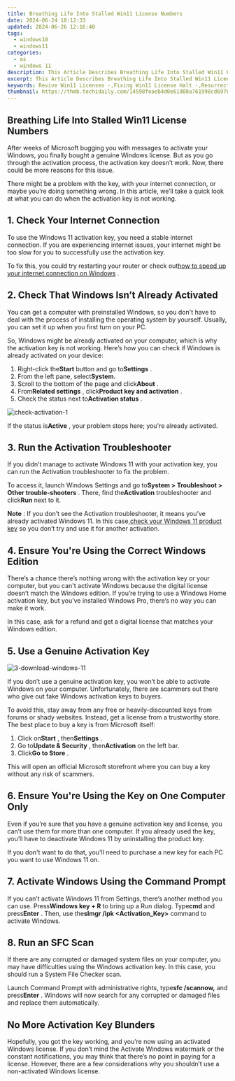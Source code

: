 ```yaml
---
title: Breathing Life Into Stalled Win11 License Numbers
date: 2024-06-24 18:12:33
updated: 2024-06-26 12:16:40
tags:
  - windows10
  - windows11
categories:
  - os
  - windows 11
description: This Article Describes Breathing Life Into Stalled Win11 License Numbers
excerpt: This Article Describes Breathing Life Into Stalled Win11 License Numbers
keywords: Revive Win11 Licenses -,Fixing Win11 License Halt -,Resurrect Stalled Win11 Numbers -,Restart Windows 11 Licensing -,Clear Win11 License Blockage -,Rejuvenate Win11 Licenses -,Reactivate Stalled Windows 11 -,Unlock Win11 Software Access -,Activate Halted Win11 Licenses -,Enable Frozen Windows 11 Numbers -,Fix Stale License Windows 11 -,Reactivate Blocked Win11 License -,Reinstate Suspended Win11 Licenses -,Troubleshoot Halted Windows 11 Licenses -
thumbnail: https://thmb.techidaily.com/14598feaeb4d0e61d08a761998cd6976c067dba5c944d538d367654e5b9adad2.jpg
---
```


## Breathing Life Into Stalled Win11 License Numbers

 After weeks of Microsoft bugging you with messages to activate your Windows, you finally bought a genuine Windows license. But as you go through the activation process, the activation key doesn’t work. Now, there could be more reasons for this issue.

 There might be a problem with the key, with your internet connection, or maybe you’re doing something wrong. In this article, we’ll take a quick look at what you can do when the activation key is not working.

## 1\. Check Your Internet Connection

 To use the Windows 11 activation key, you need a stable internet connection. If you are experiencing internet issues, your internet might be too slow for you to successfully use the activation key.

 To fix this, you could try restarting your router or check out[how to speed up your internet connection on Windows](https://www.makeuseof.com/tag/fix-internet-speed-windows-tweaks/) .

## 2\. Check That Windows Isn’t Already Activated

 You can get a computer with preinstalled Windows, so you don't have to deal with the process of installing the operating system by yourself. Usually, you can set it up when you first turn on your PC.

 So, Windows might be already activated on your computer, which is why the activation key is not working. Here’s how you can check if Windows is already activated on your device:

1. Right-click the**Start** button and go to**Settings** .
2. From the left pane, select**System.**
3. Scroll to the bottom of the page and click**About** .
4. From**Related settings** , click**Product key and activation** .
5. Check the status next to**Activation status** .

![check-activation-1](https://static1.makeuseofimages.com/wordpress/wp-content/uploads/2022/11/check-activation-1.jpg)

 If the status is**Active** , your problem stops here; you're already activated.

## 3\. Run the Activation Troubleshooter

 If you didn’t manage to activate Windows 11 with your activation key, you can run the Activation troubleshooter to fix the problem.

 To access it, launch Windows Settings and go to**System > Troubleshoot > Other trouble-shooters** . There, find the**Activation** troubleshooter and click**Run** next to it.

**Note** : If you don’t see the Activation troubleshooter, it means you’ve already activated Windows 11\. In this case,[check your Windows 11 product key](https://www.makeuseof.com/windows-11-find-product-key/) so you don’t try and use it for another activation.

## 4\. Ensure You're Using the Correct Windows Edition

 There’s a chance there’s nothing wrong with the activation key or your computer, but you can't activate Windows because the digital license doesn’t match the Windows edition. If you’re trying to use a Windows Home activation key, but you’ve installed Windows Pro, there’s no way you can make it work.

 In this case, ask for a refund and get a digital license that matches your Windows edition.

## 5\. Use a Genuine Activation Key

![3-download-windows-11](https://static1.makeuseofimages.com/wordpress/wp-content/uploads/2022/07/3-download-windows-11.jpg)

 If you don’t use a genuine activation key, you won’t be able to activate Windows on your computer. Unfortunately, there are scammers out there who give out fake Windows activation keys to buyers.

 To avoid this, stay away from any free or heavily-discounted keys from forums or shady websites. Instead, get a license from a trustworthy store. The best place to buy a key is from Microsoft itself:

1. Click on**Start** , then**Settings** .
2. Go to**Update & Security** , then**Activation** on the left bar.
3. Click**Go to Store** .

 This will open an official Microsoft storefront where you can buy a key without any risk of scammers.

## 6\. Ensure You're Using the Key on One Computer Only

 Even if you’re sure that you have a genuine activation key and license, you can’t use them for more than one computer. If you already used the key, you’ll have to deactivate Windows 11 by uninstalling the product key.

 If you don't want to do that, you'll need to purchase a new key for each PC you want to use Windows 11 on.

## 7\. Activate Windows Using the Command Prompt

 If you can’t activate Windows 11 from Settings, there’s another method you can use. Press**Windows key + R** to bring up a Run dialog. Type**cmd** and press**Enter** . Then, use the**slmgr /ipk <Activation\_Key>** command to activate Windows.

## 8\. Run an SFC Scan

 If there are any corrupted or damaged system files on your computer, you may have difficulties using the Windows activation key. In this case, you should run a System File Checker scan.

 Launch Command Prompt with administrative rights, type**sfc /scannow,** and press**Enter** . Windows will now search for any corrupted or damaged files and replace them automatically.

## No More Activation Key Blunders

 Hopefully, you got the key working, and you’re now using an activated Windows license. If you don’t mind the Activate Windows watermark or the constant notifications, you may think that there’s no point in paying for a license. However, there are a few considerations why you shouldn’t use a non-activated Windows license.


<ins class="adsbygoogle"
     style="display:block"
     data-ad-format="autorelaxed"
     data-ad-client="ca-pub-7571918770474297"
     data-ad-slot="1223367746"></ins>



<ins class="adsbygoogle"
     style="display:block"
     data-ad-client="ca-pub-7571918770474297"
     data-ad-slot="8358498916"
     data-ad-format="auto"
     data-full-width-responsive="true"></ins>
